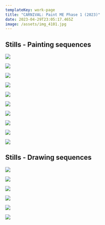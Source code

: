 ```yaml
---
templateKey: work-page
title: "CARNIVAL: Paint ME Phase 1 (2023)"
date: 2023-04-29T23:05:17.465Z
image: /assets/img_4101.jpg
---
```

## S﻿tills - Painting sequences

<div class="lines-1"></div>

![](/assets/img_4102.jpg)

![](/assets/_dsc7574-2.jpg)

<div class="lines-1"></div>

![](/assets/img_4101.jpg)

![](/assets/img_4093.jpg)

![](/assets/_dsc7247-拷贝.jpg)

![](/assets/_dsc7272-拷贝.jpg)

![](/assets/_dsc7337-拷贝.jpg)

![](/assets/_dsc7441-拷贝.jpg)

![](/assets/_dsc7665-拷贝.jpg)

![](/assets/头朝下好看2-拷贝.jpg)

## S﻿tills - Drawing sequences

![](/assets/_dsc6924-拷贝.jpg)

![](/assets/_dsc6927-拷贝.jpg)

![](/assets/_dsc6957-拷贝.jpg)

![](/assets/_dsc6997-拷贝.jpg)

![](/assets/_dsc7054-拷贝.jpg)

![](/assets/_dsc7059-拷贝.jpg)